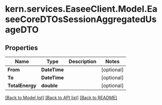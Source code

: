 # kern.services.EaseeClient.Model.EaseeCoreDTOsSessionAggregatedUsageDTO

## Properties

Name | Type | Description | Notes
------------ | ------------- | ------------- | -------------
**From** | **DateTime** |  | [optional] 
**To** | **DateTime** |  | [optional] 
**TotalEnergy** | **double** |  | [optional] 

[[Back to Model list]](../README.md#documentation-for-models) [[Back to API list]](../README.md#documentation-for-api-endpoints) [[Back to README]](../README.md)

